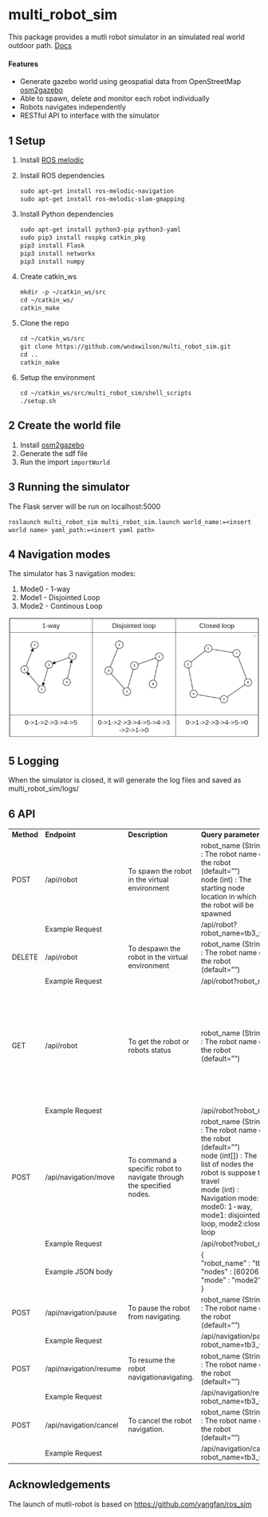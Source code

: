 # multi_robot_sim

This package provides a mutli robot simulator in an simulated real world outdoor path.
[Docs](https://rawcdn.githack.com/wndxwilson/multi_robot_sim/e9aa495f432d58035a326a04864b7c2e786c6ea1/doc/html/index.html)

#### Features
- Generate gazebo world using geospatial data from OpenStreetMap [osm2gazebo](https://github.com/wndxwilson/osm2gazebo)
- Able to spawn, delete and monitor each robot individually
- Robots navigates independently
- RESTful API to interface with the simulator

## 1 Setup
1. Install [ROS melodic](http://wiki.ros.org/melodic/Installation/Ubuntu)
2. Install ROS dependencies
    ```
    sudo apt-get install ros-melodic-navigation
    sudo apt-get install ros-melodic-slam-gmapping
    ```
3. Install Python dependencies
    ```
    sudo apt-get install python3-pip python3-yaml
    sudo pip3 install rospkg catkin_pkg
    pip3 install Flask
    pip3 install networkx
    pip3 install numpy
    ```

4. Create catkin_ws
    ```
    mkdir -p ~/catkin_ws/src
    cd ~/catkin_ws/
    catkin_make
    ```
5. Clone the repo
    ```
    cd ~/catkin_ws/src
    git clone https://github.com/wndxwilson/multi_robot_sim.git
    cd ..
    catkin_make
    ```
6. Setup the environment
    ```
    cd ~/catkin_ws/src/multi_robot_sim/shell_scripts
    ./setup.sh
    ```
## 2 Create the world file
1. Install [osm2gazebo](https://github.com/wndxwilson/osm2gazebo)
2. Generate the sdf file
3. Run the import `importWorld`

## 3 Running the simulator
The Flask server will be run on localhost:5000
```
roslaunch multi_robot_sim multi_robot_sim.launch world_name:=<insert world name> yaml_path:=<insert yaml path> 
```

## 4 Navigation modes
The simulator has 3 navigation modes:
1. Mode0 - 1-way
2. Mode1 - Disjointed Loop
3. Mode2 - Continous Loop

![GitHub Logo](images/modes.png)

## 5 Logging
When the simulator is closed, it will generate the log files and saved as multi_robot_sim/logs/

## 6 API 
<table>
  <tr>
    <td><strong>Method</strong></td>
    <td><strong>Endpoint</strong></td>
    <td><strong>Description</strong></td>
    <td><strong>Query parameters</strong></td>
    <td><strong>Response</strong></td>
  </tr>
  
  <tr>
    <td>POST</td>
    <td>/api/robot</td>
    <td>To spawn the robot in the virtual environment</td>
    <td>robot_name (String) : The robot name of the robot (default=””) <br>node (int) : The starting node location in which the robot will be spawned </td>
    <td>Failed, Invalid node, Robot already exist, Success</td>
  </tr>
  <tr>
    <td></td>
    <td colspan="2">Example Request</td>
    <td colspan="2">/api/robot?robot_name=tb3_0&node=602062234</td>
  </tr>
  
  <tr>
    <td>DELETE</td>
    <td>/api/robot</td>
    <td>To despawn the robot in the virtual environment</td>
    <td>robot_name (String) : The robot name of the robot (default=””)</td>
    <td>Failed, Robot does not exist, Success</td>
  </tr>
  <tr>
    <td></td>
    <td colspan="2">Example Request</td>
    <td colspan="2">/api/robot?robot_name=tb3_0</td>
  </tr>
  
   <tr>
    <td>GET</td>
    <td>/api/robot</td>
    <td>To get the robot or robots status</td>
    <td>robot_name (String) : The robot name of the robot (default=””)</td>
    <td>
      <p>
        { <br>
        "robot_name" : { <br>
        &nbsp &nbsp"status code" : (int),<br>
        &nbsp &nbsp"status" : (string),<br>
        &nbsp &nbsp"position" : (list [x,y]), <br>
        &nbsp &nbsp"lnglat_pos" : (list [lon,lat]), <br>
        }<br>
        }
      </p>
    </td>
  </tr>
  <tr>
    <td></td>
    <td colspan="2">Example Request</td>
    <td colspan="2">/api/robot?robot_name=tb3_0</td>
  </tr>
  
  <tr>
    <td>POST</td>
    <td>/api/navigation/move</td>
    <td>To command a specific robot to navigate through the specified nodes.</td>
    <td>robot_name (String) : The robot name of the robot (default=””) <br>
        node (int[]) : The list of nodes the robot is suppose to travel <br>
        mode (int) :  Navigation mode: mode0: 1-way, mode1: disjointed loop, mode2:closed loop
    </td>
    <td>Failed, Moving</td>
  </tr>
  <tr>
    <td></td>
    <td colspan="2">Example Request</td>
    <td colspan="2">/api/robot?robot_name=tb3_0</td>
  </tr>
  <tr>
    <td></td>
    <td colspan="2">Example JSON body</td>
    <td colspan="2"> { <br>
        "robot_name" : "tb3_0", <br>
        "nodes" : [602062234,5146316735], <br>
        "mode" : "mode2" <br>
        }
    </td>
  <tr>
    
   <tr>
    <td>POST</td>
    <td>/api/navigation/pause</td>
    <td>To pause the robot from navigating.</td>
    <td>robot_name (String) : The robot name of the robot (default=””)
    </td>
    <td>Failed, Robot does not exist, Success</td>
  </tr>
  <tr>
    <td></td>
    <td colspan="2">Example Request</td>
    <td colspan="2">/api/navigation/pause?robot_name=tb3_0</td>
  </tr>
  
  <tr>
    <td>POST</td>
    <td>/api/navigation/resume</td>
    <td>To resume the robot navigationavigating.</td>
    <td>robot_name (String) : The robot name of the robot (default=””)
    </td>
    <td>Failed, Robot does not exist, Success</td>
  </tr>
  <tr>
    <td></td>
    <td colspan="2">Example Request</td>
    <td colspan="2">/api/navigation/resume?robot_name=tb3_0</td>
  </tr>
  
  <tr>
    <td>POST</td>
    <td>/api/navigation/cancel</td>
    <td>To cancel the robot navigation.</td>
    <td>robot_name (String) : The robot name of the robot (default=””)
    </td>
    <td>Failed, Robot does not exist, Success</td>
  </tr>
  <tr>
    <td></td>
    <td colspan="2">Example Request</td>
    <td colspan="2">/api/navigation/cancel?robot_name=tb3_0</td>
  </tr>

</table>

## Acknowledgements
The launch of mutli-robot is based on https://github.com/yangfan/ros_sim
